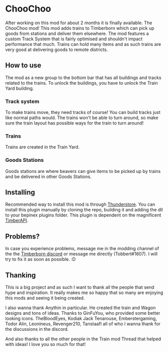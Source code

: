 # ChooChoo

After working on this mod for about 2 months it is finally available. The ChooChoo mod! This mod adds trains to Timberborn which can pick up goods from stations and deliver them elsewhere. 
The mod features a custom Track System that is fairly optimised and shouldn't impact performance that much. Trains can hold many items and as such trains are very good at delivering goods to remote districts. 

## How to use

The mod as a new group to the bottom bar that has all buildings and tracks related to the trains. To unlock the buildings, you have to unlock the Train Yard building. 

### Track system

To make trains move, they need tracks of course! You can build tracks just like normal paths would. The trains won't be able to turn around, so make sure the train layout has possible ways for the train to turn around!

### Trains

Trains are created in the Train Yard. 

### Goods Stations

Goods stations are where beavers can give items to be picked up by trains and be delivered in other Goods Stations. 

## Installing

Recommended way to install this mod is through [Thunderstore](https://timberborn.thunderstore.io/). You can install this plugin manually by cloning the repo, building it and adding the dll to your bepinex plugins folder. This plugin is dependent on the magnificent [TimberAPI](https://github.com/Timberborn-Modding-Central/TimberAPI).

## Problems?

In case you experience problems, message me in the modding channel of the the [Timberborn discord](https://discord.gg/mfbBF4cWpX) or message me directly (Tobbert#1607). I will try to fix it as soon as possible. :D

## Thanking

This is a big project and as such I want to thank all the people that send hype and inspiration. It really makes me so happy that so many are enjoying this mods and seeing it being created. 

I also wanna thank Anythin in particular. He created the train and Wagon designs and tons of ideas. 
Thanks to GinFuYou, who provided some better looking icons.
TheBloodEyes, Kodiak Jack Tenarouse, Emberstergaming, Todor Alin, Leonineus, Revenger210, Tanstaafl all of who I wanna thank for the discussions in the discord.

And also thanks to all the other people in the Train mod Thread that helped with ideas! I love you so much for that!

